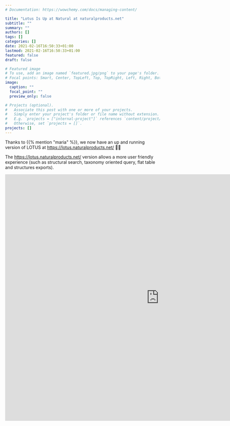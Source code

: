 ```yaml
---
# Documentation: https://wowchemy.com/docs/managing-content/

title: "Lotus Is Up at Natural at naturalproducts.net"
subtitle: ""
summary: ""
authors: []
tags: []
categories: []
date: 2021-02-16T16:50:33+01:00
lastmod: 2021-02-16T16:50:33+01:00
featured: false
draft: false

# Featured image
# To use, add an image named `featured.jpg/png` to your page's folder.
# Focal points: Smart, Center, TopLeft, Top, TopRight, Left, Right, BottomLeft, Bottom, BottomRight.
image:
  caption: ""
  focal_point: ""
  preview_only: false

# Projects (optional).
#   Associate this post with one or more of your projects.
#   Simply enter your project's folder or file name without extension.
#   E.g. `projects = ["internal-project"]` references `content/project/deep-learning/index.md`.
#   Otherwise, set `projects = []`.
projects: []
---
```



Thanks to {{% mention "maria" %}}, we now have an up and running version of LOTUS at https://lotus.naturalproducts.net/ 🧘‍♀️

<!--more-->


The <https://lotus.naturalproducts.net/> version allows a more user friendly experience (such as structural search, taxonomy oriented query, flat table and structures exports).


<embed src="https://lotus.naturalproducts.net/" style="width:1000px; height: 800px;">
